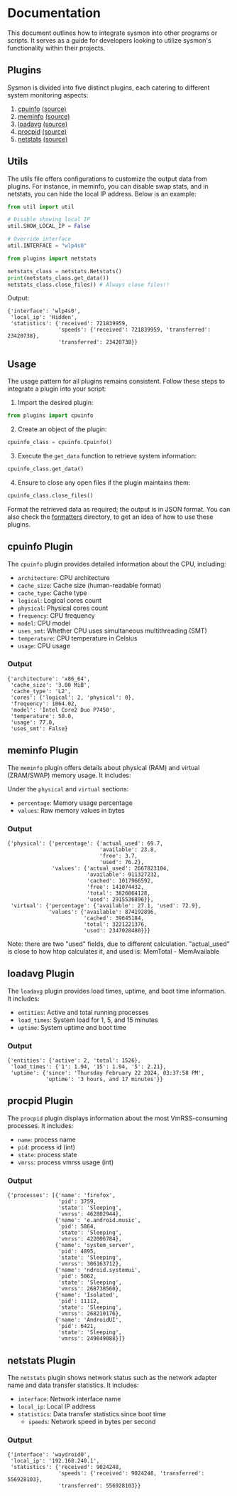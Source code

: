 # Documentation
This document outlines how to integrate sysmon into other programs or scripts. It serves as a guide for developers looking to utilize sysmon's functionality within their projects.

## Plugins
Sysmon is divided into five distinct plugins, each catering to different system monitoring aspects:

1. [cpuinfo](#cpuinfo-plugin) [(source)](/plugins/cpuinfo.py)
2. [meminfo](#meminfo-plugin) [(source)](/plugins/meminfo.py)
3. [loadavg](#loadavg-plugin) [(source)](/plugins/loadavg.py)
4. [procpid](#procpid-plugin) [(source)](/plugins/procpid.py)
5. [netstats](#netstats-plugin) [(source)](/plugins/netstats.py)

## Utils
The utils file offers configurations to customize the output data from plugins. For instance, in meminfo, you can disable swap stats, and in netstats, you can hide the local IP address. Below is an example:

```python
from util import util

# Disable showing local IP
util.SHOW_LOCAL_IP = False

# Override interface
util.INTERFACE = "wlp4s0"

from plugins import netstats

netstats_class = netstats.Netstats()
print(netstats_class.get_data())
netstats_class.close_files() # Always close files!!
```

Output:

```
{'interface': 'wlp4s0',
 'local_ip': 'Hidden',
 'statistics': {'received': 721839959,
                'speeds': {'received': 721839959, 'transferred': 23420738},
                'transferred': 23420738}}
```

## Usage
The usage pattern for all plugins remains consistent. Follow these steps to integrate a plugin into your script:

1. Import the desired plugin:
```python
from plugins import cpuinfo
```

2. Create an object of the plugin:
```python
cpuinfo_class = cpuinfo.Cpuinfo()
```

3. Execute the `get_data` function to retrieve system information:
```python
cpuinfo_class.get_data()
```

4. Ensure to close any open files if the plugin maintains them:
```python
cpuinfo_class.close_files()
```

Format the retrieved data as required; the output is in JSON format. You can also check the [formatters](/formatters) directory, to get an idea of how to use these plugins.

## cpuinfo Plugin
The `cpuinfo` plugin provides detailed information about the CPU, including:

- `architecture`: CPU architecture
- `cache_size`: Cache size (human-readable format)
- `cache_type`: Cache type
- `logical`: Logical cores count
- `physical`: Physical cores count
- `frequency`: CPU frequency
- `model`: CPU model
- `uses_smt`: Whether CPU uses simultaneous multithreading (SMT)
- `temperature`: CPU temperature in Celsius
- `usage`: CPU usage

### Output
```
{'architecture': 'x86_64',
 'cache_size': '3.00 MiB',
 'cache_type': 'L2',
 'cores': {'logical': 2, 'physical': 0},
 'frequency': 1064.02,
 'model': 'Intel Core2 Duo P7450',
 'temperature': 50.0,
 'usage': 77.0,
 'uses_smt': False}
```

## meminfo Plugin
The `meminfo` plugin offers details about physical (RAM) and virtual (ZRAM/SWAP) memory usage. It includes:

Under the `physical` and `virtual` sections:
- `percentage`: Memory usage percentage
- `values`: Raw memory values in bytes

### Output
```
{'physical': {'percentage': {'actual_used': 69.7,
                             'available': 23.8,
                             'free': 3.7,
                             'used': 76.2},
              'values': {'actual_used': 2667823104,
                         'available': 911327232,
                         'cached': 1017966592,
                         'free': 141074432,
                         'total': 3826864128,
                         'used': 2915536896}},
 'virtual': {'percentage': {'available': 27.1, 'used': 72.9},
             'values': {'available': 874192896,
                        'cached': 39645184,
                        'total': 3221221376,
                        'used': 2347028480}}}
```

Note: there are two "used" fields, due to different calculation. "actual_used" is close to how htop calculates it, and used is: MemTotal - MemAvailable

## loadavg Plugin
The `loadavg` plugin provides load times, uptime, and boot time information. It includes:

- `entities`: Active and total running processes
- `load_times`: System load for 1, 5, and 15 minutes
- `uptime`: System uptime and boot time

### Output
```
{'entities': {'active': 2, 'total': 1526},
 'load_times': {'1': 1.94, '15': 1.94, '5': 2.21},
 'uptime': {'since': 'Thursday February 22 2024, 03:37:58 PM',
            'uptime': '3 hours, and 17 minutes'}}
```

## procpid Plugin
The `procpid` plugin displays information about the most VmRSS-consuming processes. It includes:

- `name`: process name
- `pid`: process id (int)
- `state`: process state
- `vmrss`: process vmrss usage (int)

### Output
```
{'processes': [{'name': 'firefox',
                'pid': 3759,
                'state': 'Sleeping',
                'vmrss': 462802944},
               {'name': 'e.android.music',
                'pid': 5864,
                'state': 'Sleeping',
                'vmrss': 422006784},
               {'name': 'system_server',
                'pid': 4895,
                'state': 'Sleeping',
                'vmrss': 306163712},
               {'name': 'ndroid.systemui',
                'pid': 5062,
                'state': 'Sleeping',
                'vmrss': 268738560},
               {'name': 'Isolated',
                'pid': 11112,
                'state': 'Sleeping',
                'vmrss': 268210176},
               {'name': 'AndroidUI',
                'pid': 6421,
                'state': 'Sleeping',
                'vmrss': 249049088}]}
```

## netstats Plugin
The `netstats` plugin shows network status such as the network adapter name and data transfer statistics. It includes:

- `interface`: Network interface name
- `local_ip`: Local IP address
- `statistics`: Data transfer statistics since boot time
  - `speeds`: Network speed in bytes per second

### Output
```
{'interface': 'waydroid0',
 'local_ip': '192.168.240.1',
 'statistics': {'received': 9024248,
                'speeds': {'received': 9024248, 'transferred': 556928103},
                'transferred': 556928103}}
```
